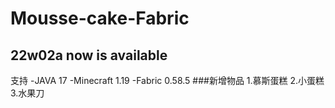 # Mousse-cake-Fabric
## 22w02a now is available
支持 -JAVA 17 -Minecraft 1.19 -Fabric 0.58.5
###新增物品
1.慕斯蛋糕
2.小蛋糕
3.水果刀
